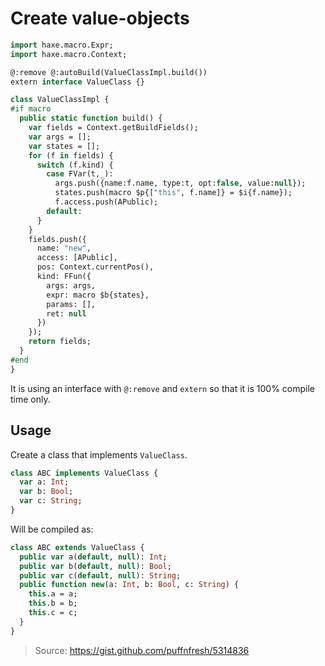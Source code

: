 [tags]: / "build-macro,macro,building-fields"

# Create value-objects

```haxe
import haxe.macro.Expr;
import haxe.macro.Context;

@:remove @:autoBuild(ValueClassImpl.build())
extern interface ValueClass {}

class ValueClassImpl {
#if macro
  public static function build() {
    var fields = Context.getBuildFields();
    var args = [];
    var states = [];
    for (f in fields) {
      switch (f.kind) {
        case FVar(t,_):
          args.push({name:f.name, type:t, opt:false, value:null});
          states.push(macro $p{["this", f.name]} = $i{f.name});
          f.access.push(APublic);
        default:
      }
    }
    fields.push({
      name: "new",
      access: [APublic],
      pos: Context.currentPos(),
      kind: FFun({
        args: args,
        expr: macro $b{states},
        params: [],
        ret: null
      })
    });
    return fields;
  }
#end
}
```

It is using an interface with `@:remove` and `extern` so that it is 100% compile time only.

## Usage

Create a class that implements `ValueClass`. 

```haxe
class ABC implements ValueClass {
  var a: Int;
  var b: Bool;
  var c: String;
}
```

Will be compiled as:

```haxe
class ABC extends ValueClass {
  public var a(default, null): Int;
  public var b(default, null): Bool;
  public var c(default, null): String;
  public function new(a: Int, b: Bool, c: String) {
    this.a = a;
    this.b = b;
    this.c = c;
  }
}
```

> Source: <https://gist.github.com/puffnfresh/5314836>